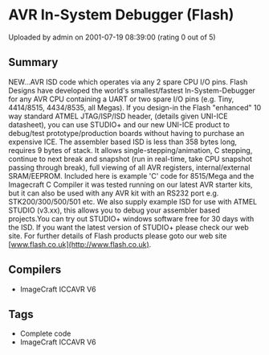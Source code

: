 # AVR In-System Debugger (Flash)

Uploaded by admin on 2001-07-19 08:39:00 (rating 0 out of 5)

## Summary

NEW...AVR ISD code which operates via any 2 spare CPU I/O pins. Flash Designs have developed the world's smallest/fastest In-System-Debugger for any AVR CPU containing a UART or two spare I/O pins (e.g. Tiny, 4414/8515, 4434/8535, all Megas). If you design-in the Flash "enhanced" 10 way standard ATMEL JTAG/ISP/ISD header, (details given UNI-ICE datasheet), you can use STUDIO+ and our new UNI-ICE product to debug/test prototype/production boards without having to purchase an expensive ICE. The assembler based ISD is less than 358 bytes long, requires 9 bytes of stack. It allows single-stepping/animation, C stepping, continue to next break and snapshot (run in real-time, take CPU snapshot passing through break), full viewing of all AVR registers, internal/external SRAM/EEPROM. Included here is example 'C' code for 8515/Mega and the Imagecraft C Compiler it was tested running on our latest AVR starter kits, but it can also be used with any AVR kit with an RS232 port e.g. STK200/300/500/501 etc. We also supply example ISD for use with ATMEL STUDIO (v3.xx), this allows you to debug your assembler based projects.You can try out STUDIO+ windows software free for 30 days with the ISD. If you want the latest version of STUDIO+ please check our web site. For further details of Flash products please goto our web site [www.flash.co.uk](http://www.flash.co.uk).

## Compilers

- ImageCraft ICCAVR V6

## Tags

- Complete code
- ImageCraft ICCAVR V6

